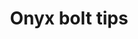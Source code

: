 ---
layout: item
title: Onyx bolt tips
item-id: 9194
datatable: true
id: 9194
name: "Onyx bolt tips"
members: true
lowalch: 400
highalch: 600
examine: "Onyx bolt tips."
monsters:
  - id: 499
    name: "Thermonuclear smoke devil"
    members: true
    combat_level: 301
    wiki_url: "https://oldschool.runescape.wiki/w/Thermonuclear_smoke_devil"
    drops:
      - quantity: "12"
        rarity: 0.015625
    image: "https://oldschool.runescape.wiki/images/thumb/1/1c/Thermonuclear_smoke_devil.png/260px-Thermonuclear_smoke_devil.png?87507"
  - id: 2173
    name: "TzHaar-Ket"
    members: true
    combat_level: 149
    wiki_url: "https://oldschool.runescape.wiki/w/TzHaar-Ket#Level_149"
    drops:
      - quantity: "1-4,20"
        rarity: 0.0078125
    image: "https://oldschool.runescape.wiki/images/thumb/6/6c/TzHaar-Ket.png/200px-TzHaar-Ket.png?ee1fa"
  - id: 3717
    name: "Vyrewatch"
    members: true
    combat_level: 105
    wiki_url: "https://oldschool.runescape.wiki/w/Vyrewatch#Level_105"
    drops:
      - quantity: "6-14"
        rarity: 0.0005580357142857143
    image: "https://oldschool.runescape.wiki/images/thumb/a/a6/Vyrewatch.png/250px-Vyrewatch.png?6487a"
  - id: 3718
    name: "Vyrewatch"
    members: true
    combat_level: 110
    wiki_url: "https://oldschool.runescape.wiki/w/Vyrewatch#Level_110"
    drops:
      - quantity: "6-14"
        rarity: 0.0005580357142857143
    image: "https://oldschool.runescape.wiki/images/thumb/a/a6/Vyrewatch.png/250px-Vyrewatch.png?6487a"
  - id: 3719
    name: "Vyrewatch"
    members: true
    combat_level: 120
    wiki_url: "https://oldschool.runescape.wiki/w/Vyrewatch#Level_120"
    drops:
      - quantity: "6-14"
        rarity: 0.0005580357142857143
    image: "https://oldschool.runescape.wiki/images/thumb/a/a6/Vyrewatch.png/250px-Vyrewatch.png?6487a"
  - id: 3720
    name: "Vyrewatch"
    members: true
    combat_level: 125
    wiki_url: "https://oldschool.runescape.wiki/w/Vyrewatch#Level_125"
    drops:
      - quantity: "6-14"
        rarity: 0.0005580357142857143
    image: "https://oldschool.runescape.wiki/images/thumb/a/a6/Vyrewatch.png/250px-Vyrewatch.png?6487a"
  - id: 5886
    name: "Abyssal Sire"
    members: true
    combat_level: 350
    wiki_url: "https://oldschool.runescape.wiki/w/Abyssal_Sire#Phase_1"
    drops:
      - quantity: "10"
        rarity: 0.02158273381294964
    image: "https://oldschool.runescape.wiki/images/thumb/f/fa/Abyssal_Sire_%28phase_1%29.png/220px-Abyssal_Sire_%28phase_1%29.png?0db8f"
  - id: 6504
    name: "Venenatis"
    members: true
    combat_level: 464
    wiki_url: "https://oldschool.runescape.wiki/w/Venenatis"
    drops:
      - quantity: "60"
        rarity: 0.0390625
    image: "https://oldschool.runescape.wiki/images/thumb/7/7f/Venenatis.png/290px-Venenatis.png?20540"
  - id: 6593
    name: "Lava dragon"
    members: true
    combat_level: 252
    wiki_url: "https://oldschool.runescape.wiki/w/Lava_dragon"
    drops:
      - quantity: "12"
        rarity: 0.0390625
    image: "https://oldschool.runescape.wiki/images/thumb/d/d9/Lava_dragon.png/290px-Lava_dragon.png?3575f"
  - id: 6618
    name: "Crazy archaeologist"
    members: true
    combat_level: 204
    wiki_url: "https://oldschool.runescape.wiki/w/Crazy_archaeologist"
    drops:
      - quantity: "12"
        rarity: 0.03125
    image: "https://oldschool.runescape.wiki/images/thumb/c/c0/Crazy_archaeologist.png/120px-Crazy_archaeologist.png?3ecc9"
  - id: 7286
    name: "Skotizo"
    members: true
    combat_level: 321
    wiki_url: "https://oldschool.runescape.wiki/w/Skotizo"
    drops:
      - quantity: "40"
        rarity: 0.07
    image: "https://oldschool.runescape.wiki/images/thumb/a/a8/Skotizo.png/250px-Skotizo.png?dc8b8"
  - id: 7679
    name: "TzHaar-Ket"
    members: true
    combat_level: 221
    wiki_url: "https://oldschool.runescape.wiki/w/TzHaar-Ket#Level_221"
    drops:
      - quantity: "1-4,20"
        rarity: 0.0078125
    image: "https://oldschool.runescape.wiki/images/thumb/6/6c/TzHaar-Ket.png/200px-TzHaar-Ket.png?ee1fa"
  - id: 7795
    name: "Ancient Wyvern"
    members: true
    combat_level: 210
    wiki_url: "https://oldschool.runescape.wiki/w/Ancient_Wyvern"
    drops:
      - quantity: "10-15"
        rarity: 0.030303030303030304
    image: "https://oldschool.runescape.wiki/images/thumb/a/a1/Ancient_Wyvern.png/250px-Ancient_Wyvern.png?d7e5d"
  - id: 7806
    name: "Deranged archaeologist"
    members: true
    combat_level: 276
    wiki_url: "https://oldschool.runescape.wiki/w/Deranged_archaeologist"
    drops:
      - quantity: "6"
        rarity: 0.046875
    image: "https://oldschool.runescape.wiki/images/thumb/5/53/Deranged_archaeologist.png/120px-Deranged_archaeologist.png?32c7e"
  - id: 7881
    name: "Revenant imp"
    members: true
    combat_level: 7
    wiki_url: "https://oldschool.runescape.wiki/w/Revenant_imp"
    drops:
      - quantity: "5-10"
        rarity: 0.001234991423670669
    image: "https://oldschool.runescape.wiki/images/thumb/6/67/Revenant_imp.png/250px-Revenant_imp.png?212cc"
  - id: 7931
    name: "Revenant goblin"
    members: true
    combat_level: 15
    wiki_url: "https://oldschool.runescape.wiki/w/Revenant_goblin"
    drops:
      - quantity: "5-10"
        rarity: 0.0021622178177044455
    image: "https://oldschool.runescape.wiki/images/thumb/c/c7/Revenant_goblin.png/200px-Revenant_goblin.png?212cc"
  - id: 7932
    name: "Revenant pyrefiend"
    members: true
    combat_level: 52
    wiki_url: "https://oldschool.runescape.wiki/w/Revenant_pyrefiend"
    drops:
      - quantity: "5-10"
        rarity: 0.009133517606056964
    image: "https://oldschool.runescape.wiki/images/thumb/e/e4/Revenant_pyrefiend.png/120px-Revenant_pyrefiend.png?937a2"
  - id: 7933
    name: "Revenant hobgoblin"
    members: true
    combat_level: 60
    wiki_url: "https://oldschool.runescape.wiki/w/Revenant_hobgoblin"
    drops:
      - quantity: "5-10"
        rarity: 0.01033529623843288
    image: "https://oldschool.runescape.wiki/images/thumb/8/8e/Revenant_hobgoblin.png/170px-Revenant_hobgoblin.png?76f4e"
  - id: 7934
    name: "Revenant cyclops"
    members: true
    combat_level: 82
    wiki_url: "https://oldschool.runescape.wiki/w/Revenant_cyclops"
    drops:
      - quantity: "5-10"
        rarity: 0.017630683575626353
    image: "https://oldschool.runescape.wiki/images/thumb/2/2b/Revenant_cyclops.png/150px-Revenant_cyclops.png?81747"
  - id: 7935
    name: "Revenant hellhound"
    members: true
    combat_level: 90
    wiki_url: "https://oldschool.runescape.wiki/w/Revenant_hellhound"
    drops:
      - quantity: "5-10"
        rarity: 0.019486545004639654
    image: "https://oldschool.runescape.wiki/images/thumb/0/0a/Revenant_hellhound.png/250px-Revenant_hellhound.png?212cc"
  - id: 7936
    name: "Revenant demon"
    members: true
    combat_level: 98
    wiki_url: "https://oldschool.runescape.wiki/w/Revenant_demon"
    drops:
      - quantity: "5-10"
        rarity: 0.021342406433652955
    image: "https://oldschool.runescape.wiki/images/thumb/0/07/Revenant_demon.png/250px-Revenant_demon.png?81747"
  - id: 7937
    name: "Revenant ork"
    members: true
    combat_level: 105
    wiki_url: "https://oldschool.runescape.wiki/w/Revenant_ork"
    drops:
      - quantity: "5-10"
        rarity: 0.025728987993138937
    image: "https://oldschool.runescape.wiki/images/thumb/1/12/Revenant_ork.png/250px-Revenant_ork.png?937a2"
  - id: 7938
    name: "Revenant dark beast"
    members: true
    combat_level: 120
    wiki_url: "https://oldschool.runescape.wiki/w/Revenant_dark_beast"
    drops:
      - quantity: "5-10"
        rarity: 0.03018867924528302
    image: "https://oldschool.runescape.wiki/images/thumb/5/5e/Revenant_dark_beast.png/250px-Revenant_dark_beast.png?81747"
  - id: 7939
    name: "Revenant knight"
    members: true
    combat_level: 126
    wiki_url: "https://oldschool.runescape.wiki/w/Revenant_knight"
    drops:
      - quantity: "5-10"
        rarity: 0.03509433962264151
    image: "https://oldschool.runescape.wiki/images/thumb/e/e6/Revenant_knight.png/150px-Revenant_knight.png?937a2"
  - id: 7940
    name: "Revenant dragon"
    members: true
    combat_level: 135
    wiki_url: "https://oldschool.runescape.wiki/w/Revenant_dragon"
    drops:
      - quantity: "5-10"
        rarity: 0.03754716981132076
    image: "https://oldschool.runescape.wiki/images/thumb/f/f4/Revenant_dragon.png/290px-Revenant_dragon.png?81747"
  - id: 8060
    name: "Vorkath"
    members: true
    combat_level: 392
    wiki_url: "https://oldschool.runescape.wiki/w/Vorkath#Dragon_Slayer_II"
    drops:
      - quantity: "5-10"
        rarity: 0.02666666666666667
      - quantity: "25-30"
        rarity: 0.002702702702702703
    image: "https://oldschool.runescape.wiki/images/thumb/9/9a/Vorkath.png/280px-Vorkath.png?1ce3f"
  - id: 8061
    name: "Vorkath"
    members: true
    combat_level: 732
    wiki_url: "https://oldschool.runescape.wiki/w/Vorkath#Post-quest"
    drops:
      - quantity: "5-10"
        rarity: 0.02666666666666667
      - quantity: "25-30"
        rarity: 0.002702702702702703
    image: "https://oldschool.runescape.wiki/images/thumb/9/9a/Vorkath.png/280px-Vorkath.png?1ce3f"
  - id: 8067
    name: "Zombie"
    members: true
    combat_level: 132
    wiki_url: "https://oldschool.runescape.wiki/w/Zombie_(Shayzien_Crypts)#Melee"
    drops:
      - quantity: "4-10"
        rarity: 0.0004464285714285714
    image: "https://oldschool.runescape.wiki/images/thumb/0/03/Zombie_%28Shayzien_Crypts%2C_Melee%29.png/150px-Zombie_%28Shayzien_Crypts%2C_Melee%29.png?fce0f"
  - id: 8070
    name: "Skeleton"
    members: true
    combat_level: 132
    wiki_url: "https://oldschool.runescape.wiki/w/Skeleton_(Shayzien_Crypts)#Melee"
    drops:
      - quantity: "4-10"
        rarity: 0.0004464285714285714
    image: "https://oldschool.runescape.wiki/images/thumb/6/65/Skeleton_%289%29.png/200px-Skeleton_%289%29.png?43f2e"
  - id: 8256
    name: "Vyrewatch"
    members: true
    combat_level: 87
    wiki_url: "https://oldschool.runescape.wiki/w/Vyrewatch#Level_87"
    drops:
      - quantity: "6-14"
        rarity: 0.0005580357142857143
    image: "https://oldschool.runescape.wiki/images/thumb/a/a6/Vyrewatch.png/250px-Vyrewatch.png?6487a"
  - id: 8609
    name: "Hydra"
    members: true
    combat_level: 194
    wiki_url: "https://oldschool.runescape.wiki/w/Hydra"
    drops:
      - quantity: "20"
        rarity: 0.0011719207781553968
    image: "https://oldschool.runescape.wiki/images/thumb/9/9d/Hydra.png/220px-Hydra.png?9572f"
  - id: 8713
    name: "Sarachnis"
    members: true
    combat_level: 318
    wiki_url: "https://oldschool.runescape.wiki/w/Sarachnis"
    drops:
      - quantity: "8-10"
        rarity: 0.02
    image: "https://oldschool.runescape.wiki/images/thumb/e/e9/Sarachnis.png/280px-Sarachnis.png?8f040"
  - id: 9049
    name: "Zalcano"
    members: true
    combat_level: 336
    wiki_url: "https://oldschool.runescape.wiki/w/Zalcano"
    drops:
      - quantity: "4-41"
        rarity: 0.05555555555555555
    image: "https://oldschool.runescape.wiki/images/thumb/3/30/Zalcano.png/200px-Zalcano.png?6244d"
  - id: 9756
    name: "Vyrewatch Sentinel"
    members: true
    combat_level: 151
    wiki_url: "https://oldschool.runescape.wiki/w/Vyrewatch_Sentinel#1"
    drops:
      - quantity: "6-14"
        rarity: 0.000576036866359447
    image: "https://oldschool.runescape.wiki/images/thumb/c/c1/Vyrewatch_Sentinel_%281%29.png/180px-Vyrewatch_Sentinel_%281%29.png?ce470"
  - id: 10402
    name: "Colossal Hydra"
    members: true
    combat_level: 334
    wiki_url: "https://oldschool.runescape.wiki/w/Colossal_Hydra"
    drops:
      - quantity: "20"
        rarity: 0.0011719207781553968
    image: "https://oldschool.runescape.wiki/images/thumb/5/59/Colossal_Hydra.png/250px-Colossal_Hydra.png?4990d"
---